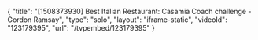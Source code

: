 {
    "title": "[1508373930] Best Italian Restaurant: Casamia Coach challenge - Gordon Ramsay",
    "type": "solo",
    "layout": "iframe-static",
    "videoId": "123179395",
    "url": "\/tvpembed\/123179395"
}